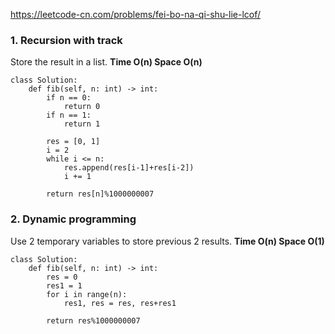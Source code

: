 https://leetcode-cn.com/problems/fei-bo-na-qi-shu-lie-lcof/

### 1. Recursion with track
Store the result in a list. **Time O(n) Space O(n)**
```
class Solution:
    def fib(self, n: int) -> int:
        if n == 0:
            return 0       
        if n == 1:
            return 1
        
        res = [0, 1]
        i = 2
        while i <= n:
            res.append(res[i-1]+res[i-2])
            i += 1
        
        return res[n]%1000000007
```        

### 2. Dynamic programming
Use 2 temporary variables to store previous 2 results. **Time O(n) Space O(1)**
```
class Solution:
    def fib(self, n: int) -> int:        
        res = 0
        res1 = 1
        for i in range(n):
            res1, res = res, res+res1
        
        return res%1000000007
```        
